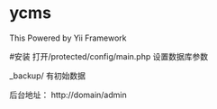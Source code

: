 ycms
====

This Powered by Yii Framework

#安装
打开/protected/config/main.php 设置数据库参数

_backup/ 有初始数据

后台地址：
http://domain/admin
